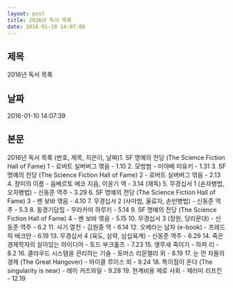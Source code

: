 ```yaml
---
layout: post
title: 2016년 독서 목록
date: 2016-01-10 14:07:00
---
```


## 제목
2016년 독서 목록

## 날짜
2016-01-10 14:07:39

## 본문
2016년 독서 목록 (번호, 제목, 지은이, 날짜)1. SF 명예의 전당 (The Science Fiction Hall of Fame) 1 - 로버트 실버버그 엮음 - 1.10
2. 모방범 - 미야베 미유키 - 1.31
3. SF 명예의 전당 (The Science Fiction Hall of Fame) 2 - 로버트 실버버그 엮음 - 2.13
4. 장미의 이름 - 움베르토 에코 지음, 이윤기 역 - 3.14 (재독)
5. 무경십서 1 (손자병법, 오자병법) - 신동준 역주 - 3.29
6. SF 명예의 전당 (The Science Fiction Hall of Fame) 3 - 벤 보바 엮음 - 4.10
7. 무경십서 2 (사마법, 울료자, 손빈병법) - 신동준 역주 - 5.3
8. 동경기담집 - 무라카미 하루키 - 5.14
9. SF 명예의 전당 (The Science Fiction Hall of Fame) 4 - 벤 보바 엮음 - 5.15
10. 무경십서 3 (장원, 당리문대) - 신동준 역주 - 6.2
11. 사기 열전 - 김원중 역 - 6.14
12. 오베라는 남자 (e-book) - 프레드릭 배크만 - 6.19
13. 무경십서 4 (육도, 삼략, 삼십육계) - 신동준 역주 - 6.29
14. 죽은 경제학자의 살아있는 아이디어 - 토드 부크홀츠 - 7.23
15. 앵무새 죽이기 - 하퍼 리 - 8.2
16. 클라우드 시스템을 관리하는 기술 - 토머스 리몬첼리 외 - 8.19
17. 눈 먼 자들의 경제 (The Great Hangover) - 마이클 루이스 외 - 9.24
18. 특이점이 온다 (The singularity is near) - 레이 커즈와일 - 9.28
19. 한계비용 제로 사회 - 제러미 리프킨 - 12.19